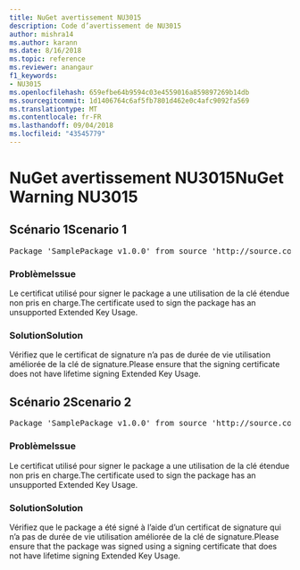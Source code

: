 ```yaml
---
title: NuGet avertissement NU3015
description: Code d’avertissement de NU3015
author: mishra14
ms.author: karann
ms.date: 8/16/2018
ms.topic: reference
ms.reviewer: anangaur
f1_keywords:
- NU3015
ms.openlocfilehash: 659efbe64b9594c03e4559016a859897269b14db
ms.sourcegitcommit: 1d1406764c6af5fb7801d462e0c4afc9092fa569
ms.translationtype: MT
ms.contentlocale: fr-FR
ms.lasthandoff: 09/04/2018
ms.locfileid: "43545779"
---
```

# <a name="nuget-warning-nu3015"></a><span data-ttu-id="039ba-103">NuGet avertissement NU3015</span><span class="sxs-lookup"><span data-stu-id="039ba-103">NuGet Warning NU3015</span></span>

## <a name="scenario-1"></a><span data-ttu-id="039ba-104">Scénario 1</span><span class="sxs-lookup"><span data-stu-id="039ba-104">Scenario 1</span></span>

<pre>Package 'SamplePackage v1.0.0' from source 'http://source.com/index.json': The lifetime signing EKU in the primary signature's certificate is not supported.</pre>

### <a name="issue"></a><span data-ttu-id="039ba-105">Problème</span><span class="sxs-lookup"><span data-stu-id="039ba-105">Issue</span></span>

<span data-ttu-id="039ba-106">Le certificat utilisé pour signer le package a une utilisation de la clé étendue non pris en charge.</span><span class="sxs-lookup"><span data-stu-id="039ba-106">The certificate used to sign the package has an unsupported Extended Key Usage.</span></span>


### <a name="solution"></a><span data-ttu-id="039ba-107">Solution</span><span class="sxs-lookup"><span data-stu-id="039ba-107">Solution</span></span>

<span data-ttu-id="039ba-108">Vérifiez que le certificat de signature n’a pas de durée de vie utilisation améliorée de la clé de signature.</span><span class="sxs-lookup"><span data-stu-id="039ba-108">Please ensure that the signing certificate does not have lifetime signing Extended Key Usage.</span></span>



## <a name="scenario-2"></a><span data-ttu-id="039ba-109">Scénario 2</span><span class="sxs-lookup"><span data-stu-id="039ba-109">Scenario 2</span></span>

<pre>Package 'SamplePackage v1.0.0' from source 'http://source.com/index.json': The lifetime signing EKU in the signing certificate is not supported.</pre>

### <a name="issue"></a><span data-ttu-id="039ba-110">Problème</span><span class="sxs-lookup"><span data-stu-id="039ba-110">Issue</span></span>

<span data-ttu-id="039ba-111">Le certificat utilisé pour signer le package a une utilisation de la clé étendue non pris en charge.</span><span class="sxs-lookup"><span data-stu-id="039ba-111">The certificate used to sign the package has an unsupported Extended Key Usage.</span></span>


### <a name="solution"></a><span data-ttu-id="039ba-112">Solution</span><span class="sxs-lookup"><span data-stu-id="039ba-112">Solution</span></span>

<span data-ttu-id="039ba-113">Vérifiez que le package a été signé à l’aide d’un certificat de signature qui n’a pas de durée de vie utilisation améliorée de la clé de signature.</span><span class="sxs-lookup"><span data-stu-id="039ba-113">Please ensure that the package was signed using a signing certificate that does not have lifetime signing Extended Key Usage.</span></span>


